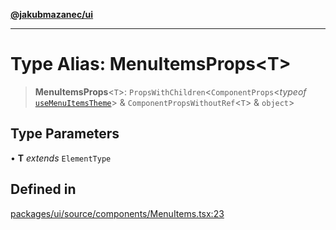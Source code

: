 [**@jakubmazanec/ui**](../README.md)

---

# Type Alias: MenuItemsProps\<T\>

> **MenuItemsProps**\<`T`\>: `PropsWithChildren`\<`ComponentProps`\<_typeof_
> [`useMenuItemsTheme`](../functions/useMenuItemsTheme.md)\> & `ComponentPropsWithoutRef`\<`T`\> &
> `object`\>

## Type Parameters

• **T** _extends_ `ElementType`

## Defined in

[packages/ui/source/components/MenuItems.tsx:23](https://github.com/jakubmazanec/tools/blob/0633c96618f3c6692ade528aee0f27ac091468a5/packages/ui/source/components/MenuItems.tsx#L23)
